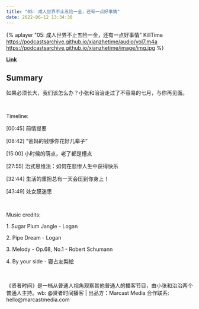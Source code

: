 ```yaml
---
title: "05: 成人世界不止五险一金，还有一点好事情"
date: 2022-06-12 13:34:30
---
```


{% aplayer "05: 成人世界不止五险一金，还有一点好事情" KillTime  https://podcastsarchive.github.io/xianzhetime/audio/vol7.m4a https://podcastsarchive.github.io/xianzhetime/image/img.jpg %}

**[Link](https://www.xiaoyuzhoufm.com/episode/5f4cbf669504bbdb77555ffa)**

## Summary
<p >如果必须长大，我们该怎么办？小张和治治走过了不容易的七月，与你再见面。</p><span><br /></span><p >Timeline:</p><p >[00:45] 前情提要</p><p >[08:42] “爸妈的钱够你花好几辈子”</p><p >[15:00]  小时候的萌点，老了都是槽点</p><p >[27:55]  治式思维法：如何在悲惨人生中获得快乐</p><p >[32:44]  生活的重担总有一天会压到你身上！</p><p >[43:49]  处女膜迷思</p><span><br /></span><p >Music credits:</p><p >1. Sugar Plum Jangle - Logan</p><p >2. Pipe Dream - Logan</p><p >3. Melody - Op.68, No.1 - Robert Schumann</p><p >4. By your side - 寝占友梨絵 <br /></p><span><br /></span><p >《贤者时间》是一档从普通人视角观察其他普通人的播客节目，由小张和治治两个普通人主持。wb: @贤者时间播客 | 出品方：Marcast Media 合作联系: hello@marcastmedia.com<br /></p><span><br /></span><br />
    